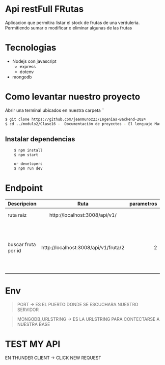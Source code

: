 # Api restFull FRutas

Aplicacion que permitira listar el stock de frutas de una verduleria. Permitiendo sumar o modificar o eliminar algunas de las frutas

# Tecnologias
- Nodejs con javascript
    - express
    - dotenv
- mongodb

# Como levantar nuestro proyecto
Abrir una terminal ubicados en nuestra carpeta ¨
```bash
$ git clone https://github.com/jeanmunoz23/Ingenias-Backend-2024 
$ cd ../modulo2/Clase16 -  Documentación de proyectos - El lenguaje Markdown/PryectoDEsdeCero>
```
## Instalar dependencias
```bash
    $ npm install 
    $ npm start

    or developers
    $ npm run dev
```


# Endpoint

| Descripcion | Ruta |  parametros | body | respuesta |
|:--------------|:-------------:|--------------:|:-------------:|--------------:|
| ruta raiz |  http://localhost:3008/api/v1/  |  || lista todas las frutas |
| buscar fruta por id |  http://localhost:3008/api/v1/fruta/2  | 2 | - |   {  "id": 2,   "imagen": "🍎",     "nombre": "Manzanas",    "importe": 270,       "stock": 0    }, |

# Env
> PORT -> ES EL PUERTO DONDE SE ESCUCHARA NUESTRO SERVIDOR

> MONGODB_URLSTRING -> ES LA URLSTRING PARA CONTECTARSE A NUESTRA BASE

# TEST MY API
EN THUNDER CLIENT -> CLICK NEW REQUEST 

